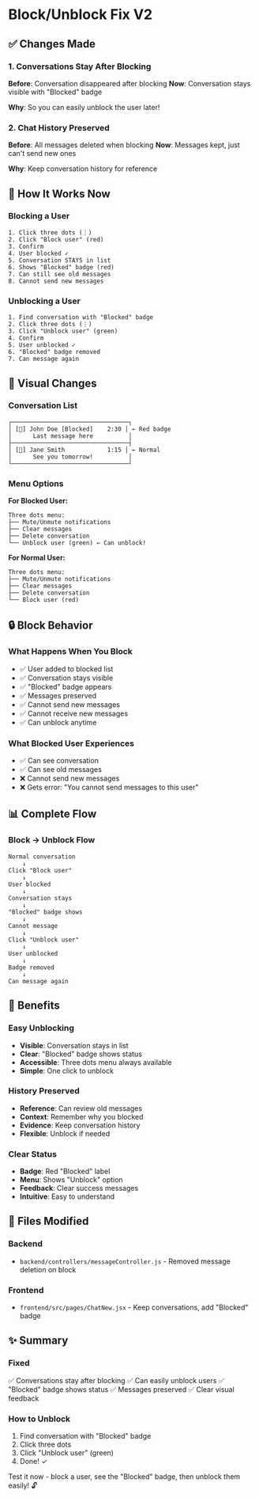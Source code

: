 # Block/Unblock Fix V2

## ✅ Changes Made

### 1. Conversations Stay After Blocking
**Before**: Conversation disappeared after blocking
**Now**: Conversation stays visible with "Blocked" badge

**Why**: So you can easily unblock the user later!

### 2. Chat History Preserved
**Before**: All messages deleted when blocking
**Now**: Messages kept, just can't send new ones

**Why**: Keep conversation history for reference

## 🎯 How It Works Now

### Blocking a User
```
1. Click three dots (⋮)
2. Click "Block user" (red)
3. Confirm
4. User blocked ✓
5. Conversation STAYS in list
6. Shows "Blocked" badge (red)
7. Can still see old messages
8. Cannot send new messages
```

### Unblocking a User
```
1. Find conversation with "Blocked" badge
2. Click three dots (⋮)
3. Click "Unblock user" (green)
4. Confirm
5. User unblocked ✓
6. "Blocked" badge removed
7. Can message again
```

## 🎨 Visual Changes

### Conversation List
```
┌─────────────────────────────────┐
│ [👤] John Doe [Blocked]    2:30 │ ← Red badge
│      Last message here          │
├─────────────────────────────────┤
│ [👤] Jane Smith            1:15 │ ← Normal
│      See you tomorrow!          │
└─────────────────────────────────┘
```

### Menu Options

**For Blocked User:**
```
Three dots menu:
├── Mute/Unmute notifications
├── Clear messages
├── Delete conversation
└── Unblock user (green) ← Can unblock!
```

**For Normal User:**
```
Three dots menu:
├── Mute/Unmute notifications
├── Clear messages
├── Delete conversation
└── Block user (red)
```

## 🔒 Block Behavior

### What Happens When You Block
- ✅ User added to blocked list
- ✅ Conversation stays visible
- ✅ "Blocked" badge appears
- ✅ Messages preserved
- ✅ Cannot send new messages
- ✅ Cannot receive new messages
- ✅ Can unblock anytime

### What Blocked User Experiences
- ✅ Can see conversation
- ✅ Can see old messages
- ❌ Cannot send new messages
- ❌ Gets error: "You cannot send messages to this user"

## 📊 Complete Flow

### Block → Unblock Flow
```
Normal conversation
    ↓
Click "Block user"
    ↓
User blocked
    ↓
Conversation stays
    ↓
"Blocked" badge shows
    ↓
Cannot message
    ↓
Click "Unblock user"
    ↓
User unblocked
    ↓
Badge removed
    ↓
Can message again
```

## 🎯 Benefits

### Easy Unblocking
- **Visible**: Conversation stays in list
- **Clear**: "Blocked" badge shows status
- **Accessible**: Three dots menu always available
- **Simple**: One click to unblock

### History Preserved
- **Reference**: Can review old messages
- **Context**: Remember why you blocked
- **Evidence**: Keep conversation history
- **Flexible**: Unblock if needed

### Clear Status
- **Badge**: Red "Blocked" label
- **Menu**: Shows "Unblock" option
- **Feedback**: Clear success messages
- **Intuitive**: Easy to understand

## 📁 Files Modified

### Backend
- `backend/controllers/messageController.js` - Removed message deletion on block

### Frontend
- `frontend/src/pages/ChatNew.jsx` - Keep conversations, add "Blocked" badge

## ✨ Summary

### Fixed
✅ Conversations stay after blocking
✅ Can easily unblock users
✅ "Blocked" badge shows status
✅ Messages preserved
✅ Clear visual feedback

### How to Unblock
1. Find conversation with "Blocked" badge
2. Click three dots
3. Click "Unblock user" (green)
4. Done! ✓

Test it now - block a user, see the "Blocked" badge, then unblock them easily! 🔓
